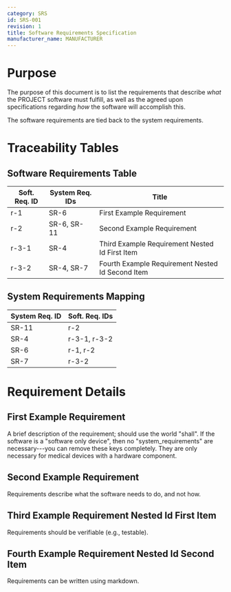 ```yaml
---
category: SRS
id: SRS-001
revision: 1
title: Software Requirements Specification
manufacturer_name: MANUFACTURER
---
```


# Purpose


The purpose of this document is to list the requirements that describe *what* the PROJECT software must fulfill, as well as the agreed upon specifications regarding *how* the software will accomplish this.


The software requirements are tied back to the system requirements.



# Traceability Tables



## Software Requirements Table

| Soft. Req. ID | System Req. IDs | Title |
| --- | --- | --- |
| r-1 | SR-6 | First Example Requirement |
| r-2 | SR-6, SR-11 | Second Example Requirement |
| r-3-1 | SR-4 | Third Example Requirement Nested Id First Item |
| r-3-2 | SR-4, SR-7 | Fourth Example Requirement Nested Id Second Item |

## System Requirements Mapping

| System Req. ID | Soft. Req. IDs |
| --- | --- |
| SR-11 | r-2 |
| SR-4 | r-3-1, r-3-2 |
| SR-6 | r-1, r-2 |
| SR-7 | r-3-2 |


# Requirement Details



## First Example Requirement

A brief description of the requirement; should use the world "shall".  If the software is a "software only device", then no "system_requirements" are necessary---you can remove these keys completely.  They are only necessary for medical devices with a hardware component.


## Second Example Requirement

Requirements describe what the software needs to do, and not how.


## Third Example Requirement Nested Id First Item

Requirements should be verifiable (e.g., testable).


## Fourth Example Requirement Nested Id Second Item

Requirements can be written using markdown.


